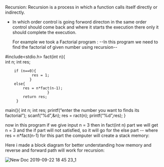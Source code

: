 Recursion: Recursion is a process in which a function calls itself directly or indirectly.

* In which order control is going forword directon in the same order control should come back and where it starts the execution there only it should complete the execution.

	For example we took a Factorial program :
		--In this program we need to find the factorial of given number using recursion--


#include<stdio.h>
fact(int n){     
                int n;
	        int res;

		if (n==0){
				res = 1;
			   }
		else{
			res = n*fact(n-1);
          		       }
     		return res;
	     }


main(){
		int n;
		int res;
                        printf(“enter the number you want to finds its factorial”);
		scanf(“%d”,&n);
		res = ract(n);
		printf(“%d”,res);
	}


now in this program if we give input n = 3
	then in fact(int n) part we will get n = 3 and the if part will not satisfied,
		so it will go for the else part --
                             where res = n*fact(n-1)
    for this part the computer will create a stack memory:
    
     
Here i made a block diagram for better understanding how memory and reverse and forward path will work for recursion: 

![New Doc 2019-09-22 18 45 23_1](https://user-images.githubusercontent.com/33360400/65389845-c48e0800-dd77-11e9-88d0-18ce83aecac2.png)





